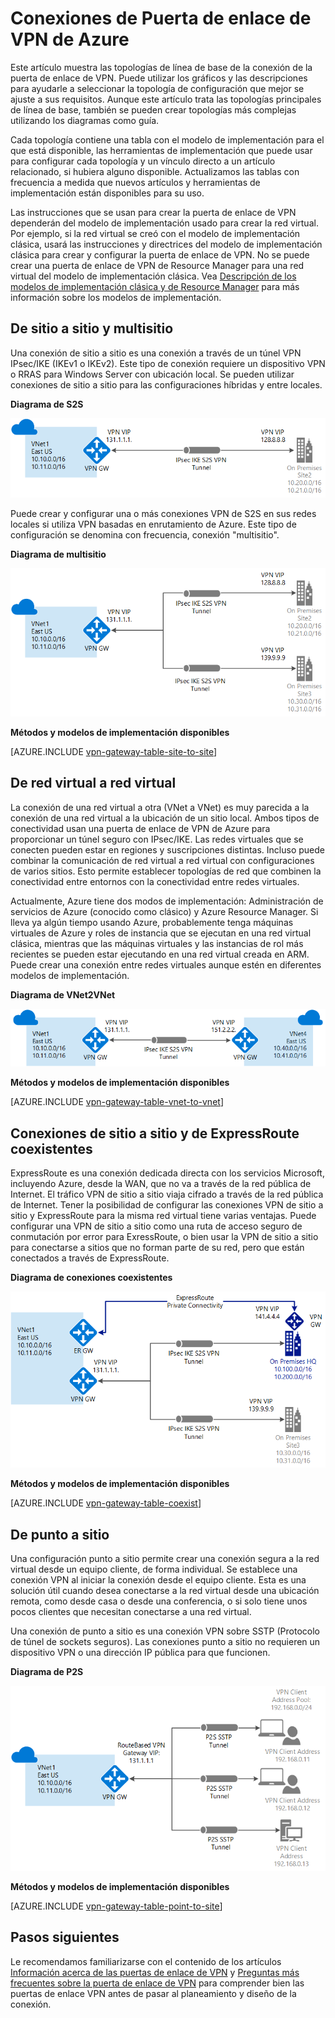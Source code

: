 <properties 
   pageTitle="Topologías de conexión de puerta de enlace VPN | Microsoft Azure"
   description="Ver las topologías de conexión de puerta de enlace VPN y los modelos de implementación y herramientas de configuración disponibles."
   services="vpn-gateway"
   documentationCenter="na"
   authors="cherylmc"
   manager="carmonm"
   editor=""
   tags="azure-resource-manager,azure-service-management"/>
<tags 
   ms.service="vpn-gateway"
   ms.devlang="na"
   ms.topic="get-started-article"
   ms.tgt_pltfrm="na"
   ms.workload="infrastructure-services"
   ms.date="07/19/2016"
   ms.author="cherylmc" />

# Conexiones de Puerta de enlace de VPN de Azure

Este artículo muestra las topologías de línea de base de la conexión de la puerta de enlace de VPN. Puede utilizar los gráficos y las descripciones para ayudarle a seleccionar la topología de configuración que mejor se ajuste a sus requisitos. Aunque este artículo trata las topologías principales de línea de base, también se pueden crear topologías más complejas utilizando los diagramas como guía.

Cada topología contiene una tabla con el modelo de implementación para el que está disponible, las herramientas de implementación que puede usar para configurar cada topología y un vínculo directo a un artículo relacionado, si hubiera alguno disponible. Actualizamos las tablas con frecuencia a medida que nuevos artículos y herramientas de implementación están disponibles para su uso.

Las instrucciones que se usan para crear la puerta de enlace de VPN dependerán del modelo de implementación usado para crear la red virtual. Por ejemplo, si la red virtual se creó con el modelo de implementación clásica, usará las instrucciones y directrices del modelo de implementación clásica para crear y configurar la puerta de enlace de VPN. No se puede crear una puerta de enlace de VPN de Resource Manager para una red virtual del modelo de implementación clásica. Vea [Descripción de los modelos de implementación clásica y de Resource Manager](../resource-manager-deployment-model.md) para más información sobre los modelos de implementación.

## De sitio a sitio y multisitio

Una conexión de sitio a sitio es una conexión a través de un túnel VPN IPsec/IKE (IKEv1 o IKEv2). Este tipo de conexión requiere un dispositivo VPN o RRAS para Windows Server con ubicación local. Se pueden utilizar conexiones de sitio a sitio para las configuraciones híbridas y entre locales.


**Diagrama de S2S**

![Conexión S2S](./media/vpn-gateway-topology/site2site.png "De sitio a sitio")

Puede crear y configurar una o más conexiones VPN de S2S en sus redes locales si utiliza VPN basadas en enrutamiento de Azure. Este tipo de configuración se denomina con frecuencia, conexión "multisitio".
 

**Diagrama de multisitio**

![Conexión multisitio](./media/vpn-gateway-topology/multisite.png "Multisitio")


**Métodos y modelos de implementación disponibles**

[AZURE.INCLUDE [vpn-gateway-table-site-to-site](../../includes/vpn-gateway-table-site-to-site-include.md)]

## De red virtual a red virtual

La conexión de una red virtual a otra (VNet a VNet) es muy parecida a la conexión de una red virtual a la ubicación de un sitio local. Ambos tipos de conectividad usan una puerta de enlace de VPN de Azure para proporcionar un túnel seguro con IPsec/IKE. Las redes virtuales que se conecten pueden estar en regiones y suscripciones distintas. Incluso puede combinar la comunicación de red virtual a red virtual con configuraciones de varios sitios. Esto permite establecer topologías de red que combinen la conectividad entre entornos con la conectividad entre redes virtuales.

Actualmente, Azure tiene dos modos de implementación: Administración de servicios de Azure (conocido como clásico) y Azure Resource Manager. Si lleva ya algún tiempo usando Azure, probablemente tenga máquinas virtuales de Azure y roles de instancia que se ejecutan en una red virtual clásica, mientras que las máquinas virtuales y las instancias de rol más recientes se pueden estar ejecutando en una red virtual creada en ARM. Puede crear una conexión entre redes virtuales aunque estén en diferentes modelos de implementación.


**Diagrama de VNet2VNet**

![Conexión de red virtual a red virtual](./media/vpn-gateway-topology/vnet2vnet.png "De red virtual a red virtual")


**Métodos y modelos de implementación disponibles**

[AZURE.INCLUDE [vpn-gateway-table-vnet-to-vnet](../../includes/vpn-gateway-table-vnet-to-vnet-include.md)]



## Conexiones de sitio a sitio y de ExpressRoute coexistentes

ExpressRoute es una conexión dedicada directa con los servicios Microsoft, incluyendo Azure, desde la WAN, que no va a través de la red pública de Internet. El tráfico VPN de sitio a sitio viaja cifrado a través de la red pública de Internet. Tener la posibilidad de configurar las conexiones VPN de sitio a sitio y ExpressRoute para la misma red virtual tiene varias ventajas. Puede configurar una VPN de sitio a sitio como una ruta de acceso seguro de conmutación por error para ExressRoute, o bien usar la VPN de sitio a sitio para conectarse a sitios que no forman parte de su red, pero que están conectados a través de ExpressRoute.


**Diagrama de conexiones coexistentes**

![Coexistencia de conexión](./media/vpn-gateway-topology/expressroutes2s.png "expressroute-site2site")


**Métodos y modelos de implementación disponibles**

[AZURE.INCLUDE [vpn-gateway-table-coexist](../../includes/vpn-gateway-table-coexist-include.md)]


## De punto a sitio

Una configuración punto a sitio permite crear una conexión segura a la red virtual desde un equipo cliente, de forma individual. Se establece una conexión VPN al iniciar la conexión desde el equipo cliente. Esta es una solución útil cuando desea conectarse a la red virtual desde una ubicación remota, como desde casa o desde una conferencia, o si solo tiene unos pocos clientes que necesitan conectarse a una red virtual.

Una conexión de punto a sitio es una conexión VPN sobre SSTP (Protocolo de túnel de sockets seguros). Las conexiones punto a sitio no requieren un dispositivo VPN o una dirección IP pública para que funcionen.

**Diagrama de P2S**

![Conexión de punto a sitio](./media/vpn-gateway-topology/point2site.png "De punto a sitio")

**Métodos y modelos de implementación disponibles**

[AZURE.INCLUDE [vpn-gateway-table-point-to-site](../../includes/vpn-gateway-table-point-to-site-include.md)]

## Pasos siguientes

Le recomendamos familiarizarse con el contenido de los artículos [Información acerca de las puertas de enlace de VPN](vpn-gateway-about-vpngateways.md) y [Preguntas más frecuentes sobre la puerta de enlace de VPN](vpn-gateway-vpn-faq.md) para comprender bien las puertas de enlace VPN antes de pasar al planeamiento y diseño de la conexión.





 

<!---HONumber=AcomDC_0720_2016-->